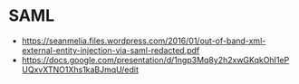 # SAML

- https://seanmelia.files.wordpress.com/2016/01/out-of-band-xml-external-entity-injection-via-saml-redacted.pdf
- https://docs.google.com/presentation/d/1ngp3Mq8y2h2xwGKqkOhI1ePUQxvXTNO1Xhs1kaBJmqU/edit
